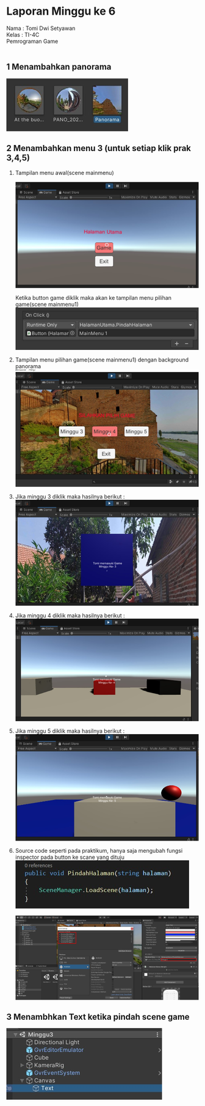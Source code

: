 # Laporan Minggu ke 6

Nama    : Tomi Dwi Setyawan <br>
Kelas   : TI-4C <br>
Pemrograman Game
<br>
<br>

## 1 Menambahkan panorama

![panorama](Image/Panorama.jpg)

## 2 Menambahkan menu 3 (untuk setiap klik prak 3,4,5)
1. Tampilan menu awal(scene mainmenu)

    ![halaman utama](Image/Halaman1.jpg)
    
    Ketika button game diklik maka akan ke tampilan menu pilihan game(scene mainmenu1)
     ![button game](Image/Klik1.jpg)

2. Tampilan menu pilihan game(scene mainmenu1) dengan background panorama
    ![halaman kedua](Image/Halaman2.jpg)

3. Jika minggu 3 diklik maka hasilnya berikut :
    ![Minggu ketiga](Image/Minggu3.jpg)

4. Jika minggu 4 diklik maka hasilnya berikut :
    ![Minggu keempat](Image/Minggu4.jpg)

5. Jika minggu 5 diklik maka hasilnya berikut :
    ![Minggu kelima](Image/Minggu5.jpg)

6. Source code seperti pada praktikum, hanya saja mengubah fungsi inspector pada button ke scane yang dituju
    ![code](Image/code.jpg)

    ![code](Image/Pindah.jpg)

## 3 Menambhkan Text ketika pindah scene game
 
![text](Image/text.jpg)

